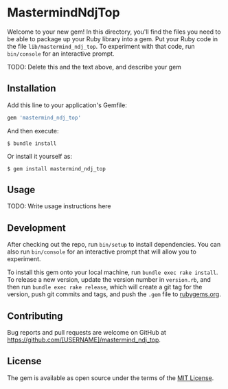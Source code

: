 # MastermindNdjTop

Welcome to your new gem! In this directory, you'll find the files you need to be able to package up your Ruby library into a gem. Put your Ruby code in the file `lib/mastermind_ndj_top`. To experiment with that code, run `bin/console` for an interactive prompt.

TODO: Delete this and the text above, and describe your gem

## Installation

Add this line to your application's Gemfile:

```ruby
gem 'mastermind_ndj_top'
```

And then execute:

    $ bundle install

Or install it yourself as:

    $ gem install mastermind_ndj_top

## Usage

TODO: Write usage instructions here

## Development

After checking out the repo, run `bin/setup` to install dependencies. You can also run `bin/console` for an interactive prompt that will allow you to experiment.

To install this gem onto your local machine, run `bundle exec rake install`. To release a new version, update the version number in `version.rb`, and then run `bundle exec rake release`, which will create a git tag for the version, push git commits and tags, and push the `.gem` file to [rubygems.org](https://rubygems.org).

## Contributing

Bug reports and pull requests are welcome on GitHub at https://github.com/[USERNAME]/mastermind_ndj_top.


## License

The gem is available as open source under the terms of the [MIT License](https://opensource.org/licenses/MIT).
